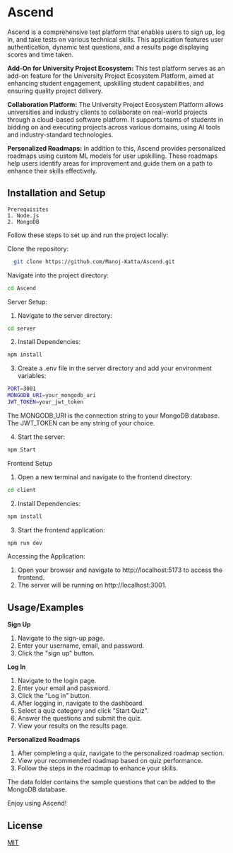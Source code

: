 # Ascend

Ascend is a comprehensive test platform that enables users to sign up, log in, and take tests on various technical skills. This application features user authentication, dynamic test questions, and a results page displaying scores and time taken.

**Add-On for University Project Ecosystem:** This test platform serves as an add-on feature for the University Project Ecosystem Platform, aimed at enhancing student engagement, upskilling student capabilities, and ensuring quality project delivery.

**Collaboration Platform:** The University Project Ecosystem Platform allows universities and industry clients to collaborate on real-world projects through a cloud-based software platform. It supports teams of students in bidding on and executing projects across various domains, using AI tools and industry-standard technologies.

**Personalized Roadmaps:** In addition to this, Ascend provides personalized roadmaps using custom ML models for user upskilling. These roadmaps help users identify areas for improvement and guide them on a path to enhance their skills effectively.
## Installation and Setup
```
Prerequisites
1. Node.js
2. MongoDB
```

Follow these steps to set up and run the project locally:

 Clone the repository:
```bash
  git clone https://github.com/Manoj-Katta/Ascend.git

```
 Navigate into the project directory:
```bash
cd Ascend
```
 Server Setup:
 1. Navigate to the server directory:
 ```bash
 cd server
 ```
 2. Install Dependencies:
 ```bash
 npm install
 ```
3. Create a .env file in the server directory and add your environment variables:
```bash
PORT=3001
MONGODB_URI=your_mongodb_uri
JWT_TOKEN=your_jwt_token
```
The MONGODB_URI is the connection string to your MongoDB database. The JWT_TOKEN can be any string of your choice.

4. Start the server:
```bash
npm Start
```

Frontend Setup
1. Open a new terminal and navigate to the frontend directory:
```bash
cd client
```
2. Install Dependencies:
```bash
npm install
```
3. Start the frontend application:
```bash
npm run dev
```
Accessing the Application:

1. Open your browser and navigate to http://localhost:5173 to access the frontend.
2. The server will be running on http://localhost:3001.
    
## Usage/Examples

**Sign Up**

1. Navigate to the sign-up page.
2. Enter your username, email, and password.
3. Click the "sign up" button.            

**Log In**  

1. Navigate to the login page.
2. Enter your email and password.
3. Click the "Log in" button.
4. After logging in, navigate to the dashboard.
5. Select a quiz category and click "Start Quiz".
6. Answer the questions and submit the quiz.
7. View your results on the results page.

**Personalized Roadmaps**
1. After completing a quiz, navigate to the personalized roadmap section.
2. View your recommended roadmap based on quiz performance.
3. Follow the steps in the roadmap to enhance your skills.

The data folder contains the sample questions that can be added to the MongoDB database.

Enjoy using Ascend!
## License

[MIT](https://choosealicense.com/licenses/mit/)

